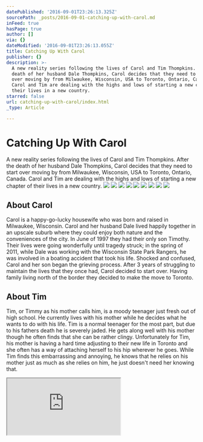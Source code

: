 ```yaml
---
datePublished: '2016-09-01T23:26:13.325Z'
sourcePath: _posts/2016-09-01-catching-up-with-carol.md
inFeed: true
hasPage: true
author: []
via: {}
dateModified: '2016-09-01T23:26:13.055Z'
title: Catching Up With Carol
publisher: {}
description: >-
  A new reality series following the lives of Carol and Tim Thompkins. After the
  death of her husband Dale Thompkins, Carol decides that they need to start
  over moving by from Milwaukee, Wisconsin, USA to Toronto, Ontario, Canada.
  Carol and Tim are dealing with the highs and lows of starting a new chapter of
  their lives in a new country.
starred: false
url: catching-up-with-carol/index.html
_type: Article

---
```

# Catching Up With Carol

A new reality series following the lives of Carol and Tim Thompkins. After the death of her husband Dale Thompkins, Carol decides that they need to start over moving by from Milwaukee, Wisconsin, USA to Toronto, Ontario, Canada. Carol and Tim are dealing with the highs and lows of starting a new chapter of their lives in a new country.
![](https://s3-us-west-2.amazonaws.com/the-grid-img/p/144c5c89a65d1302f06851155ecedc44591ecbe1.jpg)
![](https://s3-us-west-2.amazonaws.com/the-grid-img/p/5075c83f6b0c17b0130241b4b7793f113e9a633f.jpg)
![](https://s3-us-west-2.amazonaws.com/the-grid-img/p/13829c21b0db49ec86cf757e1506257b3e78e156.jpg)
![](https://s3-us-west-2.amazonaws.com/the-grid-img/p/639e7cc562ace12ca4f9156a3891dc88917af00c.jpg)
![](https://s3-us-west-2.amazonaws.com/the-grid-img/p/c9e15256054a82f000b5d69e6f966851459c2c4e.jpg)
![](https://s3-us-west-2.amazonaws.com/the-grid-img/p/e5e9003d028155da7917fc9f9b768ab73b9208d6.jpg)
![](https://s3-us-west-2.amazonaws.com/the-grid-img/p/e6eb1893911e4fdd8bb479d64fad6ffc299cca19.jpg)
![](https://s3-us-west-2.amazonaws.com/the-grid-img/p/c50ff8f2a3201ca2c8ec4801b69fa30e162f9460.jpg)
![](https://s3-us-west-2.amazonaws.com/the-grid-img/p/46f9a1ab62416df9e1c26ceadef1d2eb1fd4fb82.jpg)

## About Carol

Carol is a happy-go-lucky housewife who was born and raised in Milwaukee, Wisconsin. Carol and her husband Dale lived happily together in an upscale suburb where they could enjoy both nature and the conveniences of the city. In June of 1997 they had their only son Timothy. Their lives were going wonderfully until tragedy struck; in the spring of 2011, while Dale was working with the Wisconsin State Park Rangers, he was involved in a boating accident that took his life. Shocked and confused, Carol and her son began the grieving process. After 3 years of struggling to maintain the lives that they once had, Carol decided to start over. Having family living north of the border they decided to make the move to Toronto.

## About Tim

Tim, or Timmy as his mother calls him, is a moody teenager just fresh out of high school. He currently lives with his mother while he decides what he wants to do with his life. Tim is a normal teenager for the most part, but due to his fathers death he is severely jaded. He gets along well with his mother though he often finds that she can be rather clingy. Unfortunately for Tim, his mother is having a hard time adjusting to their new life in Toronto and she often has a way of attaching herself to his hip wherever he goes. While Tim finds this embarrassing and annoying, he knows that he relies on his mother just as much as she relies on him, he just doesn't need her knowing that.

<iframe src="https://the-grid.github.io/ed-userhtml/?g=eJwDAAAAAAE" style=""></iframe>